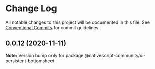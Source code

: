 # Change Log

All notable changes to this project will be documented in this file.
See [Conventional Commits](https://conventionalcommits.org) for commit guidelines.

## 0.0.12 (2020-11-11)

**Note:** Version bump only for package @nativescript-community/ui-persistent-bottomsheet
